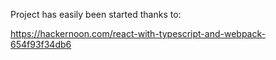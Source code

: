 Project has easily been started thanks to:

https://hackernoon.com/react-with-typescript-and-webpack-654f93f34db6


